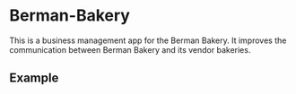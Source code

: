 # Berman-Bakery
This is a business management app for the Berman Bakery. It improves the communication between Berman Bakery and its vendor bakeries.

## Example
